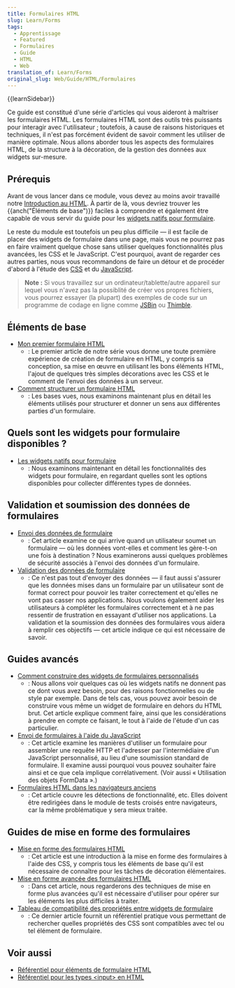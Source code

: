 ```yaml
---
title: Formulaires HTML
slug: Learn/Forms
tags:
  - Apprentissage
  - Featured
  - Formulaires
  - Guide
  - HTML
  - Web
translation_of: Learn/Forms
original_slug: Web/Guide/HTML/Formulaires
---
```

{{learnSidebar}}

Ce guide est constitué d'une série d'articles qui vous aideront à maîtriser les formulaires HTML. Les formulaires HTML sont des outils très puissants pour interagir avec l'utilisateur ; toutefois, à cause de raisons historiques et techniques, il n'est pas forcément évident de savoir comment les utiliser de manière optimale. Nous allons aborder tous les aspects des formulaires HTML, de la structure à la décoration, de la gestion des données aux widgets sur-mesure.

## Prérequis

Avant de vous lancer dans  ce module, vous devez au moins avoir travaillé notre [Introduction au HTML](/fr/docs/Apprendre/HTML/Introduction_à_HTML). À partir de là, vous devriez trouver les {{anch("Éléments de base")}} faciles à comprendre et également être capable de vous servir du guide pour  les [widgets natifs pour formulaire](/fr/docs/Web/Guide/HTML/Formulaires/Les_blocs_de_formulaires_natifs).

Le reste du module est toutefois un peu plus difficile — il est facile de placer des widgets de formulaire dans une page, mais vous ne pourrez pas en faire vraiment quelque chose sans utiliser quelques fonctionnalités plus avancées, les CSS et le JavaScript. C'est pourquoi, avant de regarder ces autres parties, nous vous recommandons de faire un détour et de procéder d'abord à l'étude des [CSS](/fr/Apprendre/CSS/Introduction_à_CSS) et du [JavaScript](/fr/docs/Apprendre/JavaScript).

> **Note :** Si vous travaillez sur un ordinateur/tablette/autre appareil sur lequel vous n'avez pas la possiblité de créer vos propres fichiers, vous pourrez essayer (la plupart) des exemples de code sur un programme de codage en ligne comme [JSBin](http://jsbin.com/) ou [Thimble](https://thimble.mozilla.org/).

## Éléments de base

- [Mon premier formulaire HTML](/fr/docs/Web/Guide/HTML/Formulaires/Mon_premier_formulaire_HTML)
  - : Le premier article de notre série vous donne une toute première expérience de création de formulaire en HTML, y compris sa conception, sa mise en œuvre en utilisant les bons éléments HTML, l'ajout de quelques très simples décorations avec les CSS et le comment de l'envoi des données à un serveur.
- [Comment structurer un formulaire HTML](/fr/docs/Web/Guide/HTML/Formulaires/Comment_structurer_un_formulaire_HTML "/fr/docs/HTML/Formulaires/Comment_structurer_un_formulaire_HTML")
  - : Les bases vues, nous examinons maintenant plus en détail les éléments utilisés pour structurer et donner un sens aux différentes parties d'un formulaire.

## Quels sont les widgets pour formulaire disponibles&nbsp;?

- [Les widgets natifs pour formulaire](/fr/docs/Web/Guide/HTML/Formulaires/Les_blocs_de_formulaires_natifs)
  - : Nous examinons maintenant en détail les fonctionnalités des widgets pour formulaire, en regardant quelles sont les options disponibles pour collecter différentes types de données.

## Validation et soumission des données de formulaires

- [Envoi des données de formulaire](/fr/docs/Web/Guide/HTML/Formulaires/Envoyer_et_extraire_les_donn%C3%A9es_des_formulaires)
  - : Cet article examine ce qui arrive quand un utilisateur soumet un formulaire — où les données vont-elles et comment les gère-t-on une fois à destination&nbsp;? Nous examinerons aussi quelques problèmes de sécurité associés à l'envoi des données d'un formulaire.
- [Validation des données de formulaire](/fr/docs/Web/Guide/HTML/Formulaires/Envoyer_et_extraire_les_données_des_formulaires)
  - : Ce n'est pas tout d'envoyer des données — il faut aussi s'assurer que les données mises dans un formulaire par un utilisateur sont de format correct pour pouvoir les traiter correctement et qu'elles ne vont pas casser nos applications. Nous voulons également aider les utilisateurs à compléter les formulaires correctement et à ne pas ressentir de frustration en essayant d'utiliser nos applications. La validation et la soumission des données des formulaires vous aidera à remplir ces objectifs — cet article indique ce qui est nécessaire de savoir.

## Guides avancés

- [Comment construire des widgets de formulaires personnalisés](/fr/docs/Web/Guide/HTML/Formulaires/Comment_construire_des_widgets_de_formulaires_personnalisés)
  - : Nous allons voir quelques cas où les widgets natifs ne donnent pas ce dont vous avez besoin, pour des raisons fonctionnelles ou de style par exemple. Dans de tels cas, vous pouvez avoir besoin de construire vous même un widget de formulaire en dehors du HTML brut. Cet article explique comment faire, ainsi que les considérations à prendre en compte ce faisant, le tout à l'aide de l'étude d'un cas particulier.
- [Envoi de formulaires à l'aide du JavaScript](/fr/docs/Web/Guide/HTML/Formulaires/Sending_forms_through_JavaScript)
  - : Cet article examine les manières d'utiliser un formulaire pour assembler une requête HTTP et l'adresser par l'intermédiaire d'un JavaScript personnalisé, au lieu d'une soumission standard de formulaire. Il examine aussi pourquoi vous pouvez souhaiter faire ainsi et ce que cela implique corrélativement. (Voir aussi «&nbsp;Utilisation des objets FormData&nbsp;».)
- [Formulaires HTML dans les navigateurs anciens](/fr/docs/Web/Guide/HTML/Formulaires/HTML_forms_in_legacy_browsers)
  - : Cet article couvre les détections de fonctionnalité, etc. Elles doivent être redirigées dans le module de tests croisés entre navigateurs, car la même problématique y sera mieux traitée.

## Guides de mise en forme des formulaires

- [Mise en forme des formulaires HTML](/fr/docs/Web/Guide/HTML/Formulaires/Apparence_des_formulaires_HTML)
  - : Cet article est une introduction à la mise en forme des formulaires à l'aide des CSS, y compris tous les éléments de base qu'il est nécessaire de connaître pour les tâches de décoration élémentaires.
- [Mise en forme avancée des formulaires HTML](/fr/docs/Web/Guide/HTML/Formulaires/Advanced_styling_for_HTML_forms)
  - : Dans cet article, nous regarderons des techniques de mise en forme plus avancées qu'il est nécessaire d'utiliser pour opérer sur les éléments les plus difficiles à traiter.
- [Tableau de compatibilité des propriétés entre widgets de formulaire](/fr/docs/Web/Guide/HTML/Formulaires/Property_compatibility_table_for_form_widgets)
  - : Ce dernier article fournit un référentiel pratique vous permettant de rechercher quelles propriétés des CSS sont compatibles avec tel ou tel élément de formulaire.

## Voir aussi

- [Référentiel pour éléments de formulaire HTML](/fr/docs/Web/HTML/Element#Forms)
- [Référentiel pour les types \<input> en HTML](/fr/docs/Web/HTML/Element/input)
